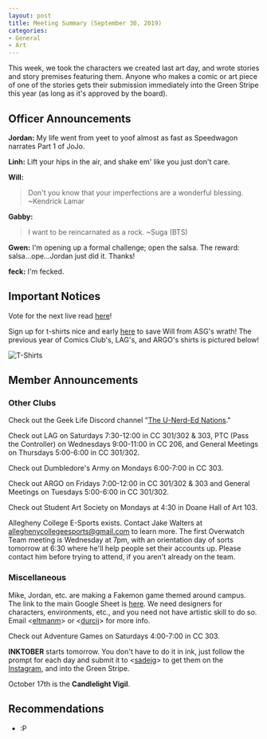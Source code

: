 ```yaml
---
layout: post
title: Meeting Summary (September 30, 2019)
categories:
- General
- Art
---
```


This week, we took the characters we created last art day, and wrote stories and story premises featuring them.  Anyone who makes a comic or art piece of one of the stories gets their submission immediately into the Green Stripe this year (as long as it's approved by the board).

## Officer Announcements

**Jordan:**  My life went from yeet to yoof almost as fast as Speedwagon narrates Part 1 of JoJo.

**Linh:**  Lift your hips in the air, and shake em' like you just don't care.

**Will:**  
> Don't you know that your imperfections are a wonderful blessing.
~Kendrick Lamar

**Gabby:**  
> I want to be reincarnated as a rock.
~Suga (BTS)

**Gwen:**  I'm opening up a formal challenge; open the salsa.  The reward: salsa...ope...Jordan just did it.  Thanks!

**feck:**  I'm fecked.

## Important Notices

Vote for the next live read [here](https://docs.google.com/forms/d/e/1FAIpQLSc1Mbnx2btrEWu0j_11AeGFVixuI1p0ugaL6p7QK9e5xbrwAA/viewform?usp=sf_link)!

Sign up for t-shirts nice and early [here](https://docs.google.com/forms/d/e/1FAIpQLScV7z0UpsXuaAsZiq4vp2tpfcicbPbnC_3hbV_u2dTerl1bZQ/viewform) to save Will from ASG's wrath!  The previous year of Comics Club's, LAG's, and ARGO's shirts is pictured below!

![T-Shirts](../../../../../../images/blog/oldshirts.jpg)

## Member Announcements

### Other Clubs

Check out the Geek Life Discord channel "[The U-Nerd-Ed Nations](https://discord.gg/bKXT3FM)."

Check out LAG on Saturdays 7:30-12:00 in CC 301/302 & 303, PTC (Pass the Controller) on Wednesdays 9:00-11:00 in CC 206, and General Meetings on Thursdays 5:00-6:00 in CC 301/302.

Check out Dumbledore's Army on Mondays 6:00-7:00 in CC 303.

Check out ARGO on Fridays 7:00-12:00 in CC 301/302 & 303 and General Meetings on Tuesdays 5:00-6:00 in CC 301/302.

Check out Student Art Society on Mondays at 4:30 in Doane Hall of Art 103.

Allegheny College E-Sports exists.  Contact Jake Walters at [alleghenycollegeesports@gmail.com](mailto:alleghenycollegeesports@gmail.com) to learn more.  The first Overwatch Team meeting is Wednesday at 7pm, with an orientation day of sorts tomorrow at 6:30 where he'll help people set their accounts up.  Please contact him before trying to attend, if you aren't already on the team.

### Miscellaneous

Mike, Jordan, etc. are making a Fakemon game themed around campus.  The link to the main Google Sheet is [here](https://docs.google.com/spreadsheets/d/1mO_jn8xz4hN0sAEAv0LH6S_IHrX8TrWRkwoyjccBwHI/edit).  We need designers for characters, environments, etc., and you need not have artistic skill to do so.  Email <[eltmanm](mailto:eltmanm@allegheny.edu)> or <[durcij](mailto:durcij@allegheny.edu)> for more info.

Check out Adventure Games on Saturdays 4:00-7:00 in CC 303.

**INKTOBER** starts tomorrow.  You don't have to do it in ink, just follow the prompt for each day and submit it to <[sadejg](mailto:sadej@allegheny.edu)> to get them on the [Instagram](https://www.instagram.com/accomicsclub/), and into the Green Stripe.

October 17th is the **Candlelight Vigil**.


## Recommendations

* :P
